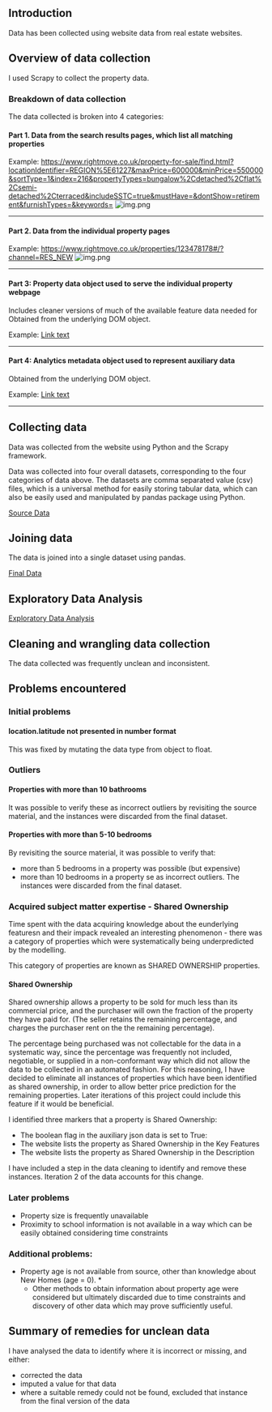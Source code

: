
## Introduction
Data has been collected using website data from real estate websites.

## Overview of data collection

I used Scrapy to collect the property data.

### Breakdown of data collection

The data collected is broken into 4 categories:


#### Part 1. Data from the search results pages, which list all matching properties

Example: https://www.rightmove.co.uk/property-for-sale/find.html?locationIdentifier=REGION%5E61227&maxPrice=600000&minPrice=550000&sortType=1&index=216&propertyTypes=bungalow%2Cdetached%2Cflat%2Csemi-detached%2Cterraced&includeSSTC=true&mustHave=&dontShow=retirement&furnishTypes=&keywords=
![img.png](../capstone_artifacts/images/05__01_img.png)

---

#### Part 2. Data from the individual property pages

Example: https://www.rightmove.co.uk/properties/123478178#/?channel=RES_NEW
![img.png](../capstone_artifacts/images/05__02_img.png)

---
#### Part 3: Property data object used to serve the individual property webpage

Includes cleaner versions of much of the available feature data needed for Obtained from the underlying DOM object.

Example: [Link text](../capstone_artifacts/json/05__01_model_data.json)

---

#### Part 4: Analytics metadata object used to represent auxiliary data

Obtained from the underlying DOM object.

Example: [Link text](../capstone_artifacts/json/05__02_metadata.json)


---

## Collecting data

Data was collected from the website using Python and the Scrapy framework.

Data was collected into four overall datasets, corresponding to the four categories of data above.
The datasets are comma separated value (csv) files, which is a universal method for easily storing tabular data, which can also be easily used and manipulated by pandas package using Python. 

[Source Data](../data/final_split)


## Joining data

The data is joined into a single dataset using pandas.

[Final Data](../data/final/df_listings.csv)


## Exploratory Data Analysis

[Exploratory Data Analysis](../process/C_insight/iteration01__001__basic_insights.ipynb)

## Cleaning and wrangling data collection

The data collected was frequently unclean and inconsistent.

## Problems encountered

### Initial problems

#### location.latitude not presented in number format

This was fixed by mutating the data type from object to float.


### Outliers

#### Properties with more than 10 bathrooms

It was possible to verify these as incorrect outliers by revisiting the source material, and the instances were discarded from the final dataset.

#### Properties with more than 5-10 bedrooms

By revisiting the source material, it was possible to verify that:
* more than 5 bedrooms in a property was possible (but expensive)
* more than 10 bedrooms in a property  se as incorrect outliers. The instances were discarded from the final dataset.


### Acquired subject matter expertise - Shared Ownership

Time spent with the data acquiring knowledge about the eunderlying featuresn and their impack revealed an interesting phenomenon - there was a category of properties which were systematically being underpredicted by the modelling.

This category of properties are known as SHARED OWNERSHIP properties.

#### Shared Ownership

Shared ownership allows a property to be sold for much less than its commercial price, and the purchaser will own the fraction of the property they have paid for. (The seller retains the remaining percentage, and charges the purchaser rent on the the remaining percentage).

The percentage being purchased was not collectable for the data in a systematic way, since the percentage was frequently not included, negotiable, or supplied in a non-conformant way which did not allow the data to be collected in an automated fashion. For this reasoning, I have decided to eliminate all instances of properties which have been identified as shared ownership, in order to allow better price prediction for the remaining properties. Later iterations of this project could include this feature if it would be beneficial. 

I identified three markers that a property is Shared Ownership:
* The boolean flag in the auxiliary json data is set to True:
* The website lists the property as Shared Ownership in the Key Features
* The website lists the property as Shared Ownership in the Description

I have included a step in the data cleaning to identify and remove these instances. Iteration 2 of the data accounts for this change.

### Later problems


* Property size is frequently unavailable
* Proximity to school information is not available in a way which can be easily obtained considering time constraints

### Additional problems:

* Property age is not available from source, other than knowledge about New Homes (age = 0).
  * 
  * Other methods to obtain information about property age were considered but ultimately discarded due to time constraints and discovery of other data which may prove sufficiently useful.


## Summary of remedies for unclean data

I have analysed the data to identify where it is incorrect or missing, and either:
* corrected the data
* imputed a value for that data
* where a suitable remedy could not be found, excluded that instance from the final version of the data